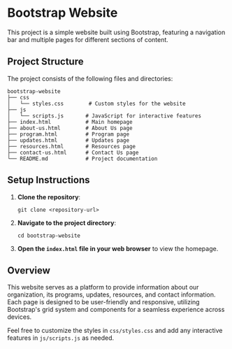 # Bootstrap Website

This project is a simple website built using Bootstrap, featuring a navigation bar and multiple pages for different sections of content.

## Project Structure

The project consists of the following files and directories:

```
bootstrap-website
├── css
│   └── styles.css        # Custom styles for the website
├── js
│   └── scripts.js       # JavaScript for interactive features
├── index.html           # Main homepage
├── about-us.html        # About Us page
├── program.html         # Program page
├── updates.html         # Updates page
├── resources.html       # Resources page
├── contact-us.html      # Contact Us page
└── README.md            # Project documentation
```

## Setup Instructions

1. **Clone the repository**:
   ```
   git clone <repository-url>
   ```

2. **Navigate to the project directory**:
   ```
   cd bootstrap-website
   ```

3. **Open the `index.html` file in your web browser** to view the homepage.

## Overview

This website serves as a platform to provide information about our organization, its programs, updates, resources, and contact information. Each page is designed to be user-friendly and responsive, utilizing Bootstrap's grid system and components for a seamless experience across devices. 

Feel free to customize the styles in `css/styles.css` and add any interactive features in `js/scripts.js` as needed.